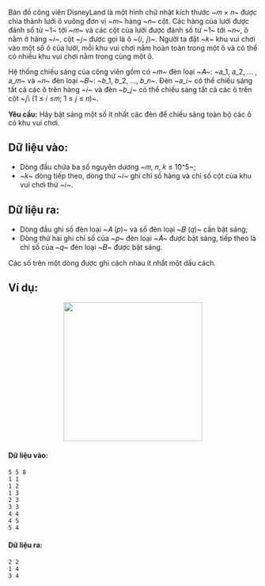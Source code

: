 <!--**<center>NGUỒN: Bài tập thầy Lê Minh Hoàng ôn Hải Phòng T10/2016</center>**-->

Bản đồ công viên DisneyLand là một hình chữ nhật kích thước ~𝑚 × 𝑛~ được chia thành lưới ô vuông đơn vị ~𝑚~ hàng ~𝑛~ cột. Các hàng của lưới được đánh số từ ~1~ tới ~𝑚~ và các cột của lưới được đánh số từ ~1~ tới ~𝑛~, ô nằm ở hàng ~𝑖~, cột ~𝑗~ được gọi là ô ~(𝑖, 𝑗)~. Người ta đặt ~𝑘~ khu vui chơi vào một số ô của lưới, mỗi khu vui chơi nằm hoàn toàn trong một ô và có thể có nhiều khu vui chơi nằm trong cùng một ô.

Hệ thống chiếu sáng của công viên gồm có ~𝑚~ đèn loại ~𝐴~: ~𝑎_1, 𝑎_2, … , 𝑎_𝑚~ và ~𝑛~ đèn loại ~𝐵~: ~𝑏_1, 𝑏_2, …, 𝑏_𝑛~. Đèn ~𝑎_𝑖~ có thể chiếu sáng tất cả các ô trên hàng ~𝑖~ và đèn ~𝑏_𝑗~ có thể chiếu sáng tất cả các ô trên cột ~𝑗\ (1 ≤ 𝑖 ≤𝑚; 1 ≤ 𝑗 ≤ 𝑛)~.

**Yêu cầu:** Hãy bật sáng một số ít nhất các đèn để chiếu sáng toàn bộ các ô có khu vui chơi.

## Dữ liệu vào:
- Dòng đầu chứa ba số nguyên dương ~𝑚, 𝑛, 𝑘 ≤ 10^5~;
- ~𝑘~ dòng tiếp theo, dòng thứ ~𝑖~ ghi chỉ số hàng và chỉ số cột của khu vui chơi thứ ~𝑖~.

## Dữ liệu ra:
- Dòng đầu ghi số đèn loại ~𝐴 (𝑝)~ và số đèn loại ~𝐵 (𝑞)~ cần bật sáng;
- Dòng thứ hai ghi chỉ số của ~𝑝~ đèn loại ~𝐴~ được bật sáng, tiếp theo là chỉ số của ~𝑞~ đèn loại ~𝐵~ được bật sáng.

Các số trên một dòng được ghi cách nhau ít nhất một dấu cách.

## Ví dụ:
<center><img src="/images/problems/1243/LIGHTING.svg" width="280px" /></center>

#### Dữ liệu vào:
```
5 5 8
1 1
1 2
1 3
2 3
3 3
4 4
4 5
5 4
```

#### Dữ liệu ra:
```
2 2
1 4
3 4
```